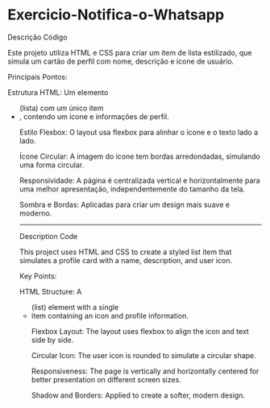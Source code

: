 # Exercicio-Notifica-o-Whatsapp

Descrição Código

Este projeto utiliza HTML e CSS para criar um item de lista estilizado, que simula um cartão de perfil com nome, descrição e ícone de usuário.

Principais Pontos:

Estrutura HTML: Um elemento <ul> (lista) com um único item <li>, contendo um ícone e informações de perfil.

Estilo Flexbox: O layout usa flexbox para alinhar o ícone e o texto lado a lado.

Ícone Circular: A imagem do ícone tem bordas arredondadas, simulando uma forma circular.

Responsividade: A página é centralizada vertical e horizontalmente para uma melhor apresentação, independentemente do tamanho da tela.

Sombra e Bordas: Aplicadas para criar um design mais suave e moderno.

-----------------------------------------------------------------------------------------------------------------------------------------------

Description Code

This project uses HTML and CSS to create a styled list item that simulates a profile card with a name, description, and user icon.

Key Points:

HTML Structure: A <ul> (list) element with a single <li> item containing an icon and profile information.

Flexbox Layout: The layout uses flexbox to align the icon and text side by side.

Circular Icon: The user icon is rounded to simulate a circular shape.

Responsiveness: The page is vertically and horizontally centered for better presentation on different screen sizes.

Shadow and Borders: Applied to create a softer, modern design.
